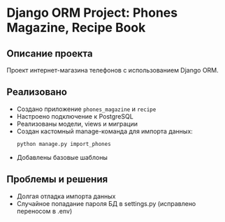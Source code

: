 # Django ORM Project: Phones Magazine, Recipe Book

## Описание проекта
Проект интернет-магазина телефонов с использованием Django ORM.

## Реализовано
- Создано приложение `phones_magazine` и `recipe`
- Настроено подключение к PostgreSQL
- Реализованы модели, views и миграции
- Создан кастомный manage-команда для импорта данных:
  ```bash
  python manage.py import_phones
- Добавлены базовые шаблоны

## Проблемы и решения
- Долгая отладка импорта данных
- Случайное попадание пароля БД в settings.py (исправлено переносом в .env)